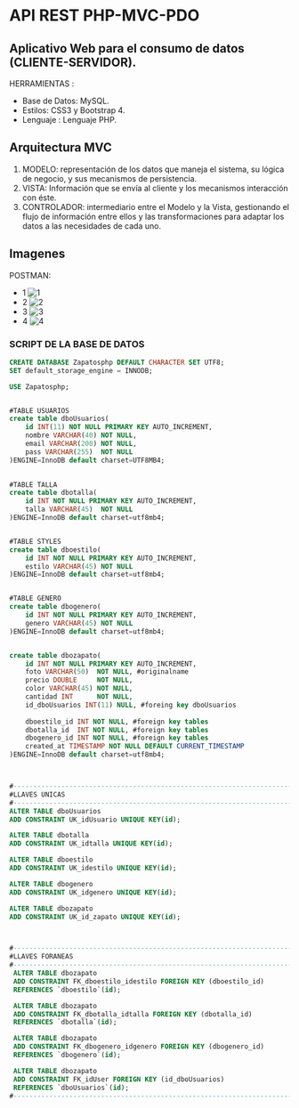 # API REST PHP-MVC-PDO
Aplicativo Web para el consumo de datos (CLIENTE-SERVIDOR).
------------

HERRAMIENTAS :
- Base de Datos: MySQL.
- Estilos: CSS3 y Bootstrap 4.
- Lenguaje : Lenguaje PHP.

## Arquitectura MVC
1. MODELO: representación de los datos que maneja el sistema, su lógica de negocio, y sus mecanismos de persistencia.
2. VISTA: Información que se envía al cliente y los mecanismos interacción con éste.
3. CONTROLADOR: intermediario entre el Modelo y la Vista, gestionando el flujo de información entre ellos y las transformaciones para adaptar los datos a las necesidades de cada uno.

## Imagenes
POSTMAN:
- 1
![1](https://user-images.githubusercontent.com/68178186/235515380-f716e22b-d8e4-40a3-a0b9-69bfdcc8586e.PNG)
- 2
![2](https://user-images.githubusercontent.com/68178186/235515398-0da8f48f-f3c3-4ffc-9655-6afbb294f511.PNG)
- 3
![3](https://user-images.githubusercontent.com/68178186/235515406-7365b340-2252-47e7-82ac-58a40dba76de.PNG)
- 4
![4](https://user-images.githubusercontent.com/68178186/235515417-12ac8c94-ce3c-425d-9c51-2845bffb9b99.PNG)



### SCRIPT DE LA BASE DE DATOS
````sql
CREATE DATABASE Zapatosphp DEFAULT CHARACTER SET UTF8;
SET default_storage_engine = INNODB;

USE Zapatosphp;


#TABLE USUARIOS 
create table dboUsuarios(
    id INT(11) NOT NULL PRIMARY KEY AUTO_INCREMENT,
    nombre VARCHAR(40) NOT NULL,
    email VARCHAR(200) NOT NULL,
    pass VARCHAR(255)  NOT NULL
)ENGINE=InnoDB default charset=UTF8MB4;

 
#TABLE TALLA
create table dbotalla(
    id INT NOT NULL PRIMARY KEY AUTO_INCREMENT,
    talla VARCHAR(45)  NOT NULL
)ENGINE=InnoDB default charset=utf8mb4;


#TABLE STYLES
create table dboestilo(
    id INT NOT NULL PRIMARY KEY AUTO_INCREMENT,
    estilo VARCHAR(45) NOT NULL
)ENGINE=InnoDB default charset=utf8mb4;


#TABLE GENERO
create table dbogenero(
    id INT NOT NULL PRIMARY KEY AUTO_INCREMENT,
    genero VARCHAR(45) NOT NULL
)ENGINE=InnoDB default charset=utf8mb4;


create table dbozapato(
    id INT NOT NULL PRIMARY KEY AUTO_INCREMENT,
    foto VARCHAR(50)  NOT NULL, #originalname
    precio DOUBLE     NOT NULL,
    color VARCHAR(45) NOT NULL,
    cantidad INT      NOT NULL, 
    id_dboUsuarios INT(11) NULL, #foreing key dboUsuarios
  
    dboestilo_id INT NOT NULL, #foreign key tables
    dbotalla_id  INT NOT NULL, #foreign key tables
    dbogenero_id INT NOT NULL, #foreign key tables
    created_at TIMESTAMP NOT NULL DEFAULT CURRENT_TIMESTAMP
)ENGINE=InnoDB default charset=utf8mb4;



#----------------------------------------------------------------------
#LLAVES UNICAS
#----------------------------------------------------------------------
ALTER TABLE dboUsuarios
ADD CONSTRAINT UK_idUsuario UNIQUE KEY(id);

ALTER TABLE dbotalla
ADD CONSTRAINT UK_idtalla UNIQUE KEY(id);

ALTER TABLE dboestilo
ADD CONSTRAINT UK_idestilo UNIQUE KEY(id);

ALTER TABLE dbogenero
ADD CONSTRAINT UK_idgenero UNIQUE KEY(id);

ALTER TABLE dbozapato
ADD CONSTRAINT UK_id_zapato UNIQUE KEY(id);



#----------------------------------------------------------------------
#LLAVES FORANEAS
#----------------------------------------------------------------------
 ALTER TABLE dbozapato
 ADD CONSTRAINT FK_dboestilo_idestilo FOREIGN KEY (dboestilo_id) 
 REFERENCES `dboestilo`(id);

 ALTER TABLE dbozapato
 ADD CONSTRAINT FK_dbotalla_idtalla FOREIGN KEY (dbotalla_id) 
 REFERENCES `dbotalla`(id);

 ALTER TABLE dbozapato
 ADD CONSTRAINT FK_dbogenero_idgenero FOREIGN KEY (dbogenero_id)
 REFERENCES `dbogenero`(id);

 ALTER TABLE dbozapato
 ADD CONSTRAINT FK_idUser FOREIGN KEY (id_dboUsuarios)
 REFERENCES `dboUsuarios`(id);
#----------------------------------------------------------------------

````

